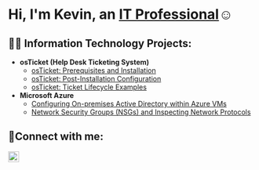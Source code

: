 <h1>Hi, I'm Kevin, an <a href="https://linkedin.com/in/Josh">IT Professional</a>☺</h1>

<h2>👨‍💻 Information Technology Projects:</h2>

- <b>osTicket (Help Desk Ticketing System)</b>
  - [osTicket: Prerequisites and Installation](https://github.com/kloza10/osticket-prereqs)
  - [osTicket: Post-Installation Configuration](https://github.com/kloza10/osticket-post-instsall-congif)
  - [osTicket: Ticket Lifecycle Examples](https://github.com/kloza10/osticket-lifecycle)
- <b>Microsoft Azure</b>
  - [Configuring On-premises Active Directory within Azure VMs](https://github.com/kloza10/configure-ad)
  - [Network Security Groups (NSGs) and Inspecting Network Protocols](https://github.com/kloza10/azure-network-protocols)

<h2>🤳Connect with me:</h2>

[<img align="left" alt="Josh | LinkedIn" width="22px" src="https://cdn.jsdelivr.net/npm/simple-icons@v3/icons/linkedin.svg" />][linkedin]


[linkedin]: https://linkedin.com/in/Josh
